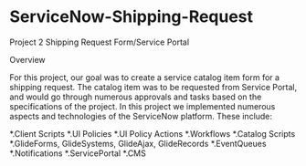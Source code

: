 # ServiceNow-Shipping-Request
Project 2 Shipping Request Form/Service Portal

Overview

For this project, our goal was to create a service catalog item form for a shipping request. The catalog item was to be requested from Service Portal, and would go through numerous approvals and tasks based on the specifications of the project. In this project we implemented numerous aspects and technologies of the ServiceNow platform. These include:

*.Client Scripts
*.UI Policies
*.UI Policy Actions
*.Workflows
*.Catalog Scripts
*.GlideForms, GlideSystems, GlideAjax, GlideRecords
*.EventQueues
*.Notifications
*.ServicePortal
*.CMS

